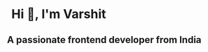 #  &nbsp;&nbsp;&nbsp;&nbsp;&nbsp; Hi 👋, I'm Varshit &nbsp;&nbsp;&nbsp;&nbsp;&nbsp;&nbsp;
                                    
##  &nbsp;&nbsp;&nbsp;&nbsp;&nbsp; A passionate frontend developer from India    &nbsp;&nbsp;&nbsp;&nbsp;&nbsp;&nbsp; 




                                                           

<!--
**Divar71/Divar71** is a ✨ _special_ ✨ repository because its `README.md` (this file) appears on your GitHub profile.

Here are some ideas to get you started:

- 🔭 I’m currently working on ...
- 🌱 I’m currently learning ...
- 👯 I’m looking to collaborate on ...
- 🤔 I’m looking for help with ...
- 💬 Ask me about ...
- 📫 How to reach me: ...
- 😄 Pronouns: ...
- ⚡ Fun fact: ...
-->
